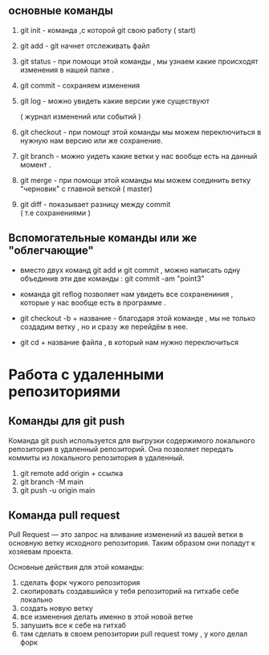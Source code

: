 ## основные команды

1. git init - команда ,с которой git свою работу ( start)
2. git add - git начнет отслеживать файл 
3. git status - при помощи этой команды , мы узнаем какие происходят изменения в нашей папке .
4. git commit - сохраняем изменения 
5. git log - можно увидеть какие версии уже существуют 

     ( журнал изменений или событий )
6. git checkout - при помощт этой команды мы можем переключиться в нужную нам версию или же сохранение.
7. git branch - можно уидеть какие ветки у нас вообще есть на данный момент .
8. git merge - при помощи этой команды мы можем соединить ветку "черновик" с главной веткой ( master)
9. git diff - показывает разницу между commit    
( т.е сохранениями )

## Вспомогательные команды или же "облегчающие" ##
* вместо двух команд git add и git commit , можно написать одну объединив эти две команды : git commit -am "point3"
* команда git reflog позволяет нам увидеть все сохранениния , которые у нас вообще есть в программе .

* git checkout -b + название - благодаря этой команде , мы не только создадим ветку , но и сразу же перейдём в нее.
* git cd + название файла , в который нам нужно переключиться 

# Работа с удаленными репозиториями
## Команды для git push
Команда git push используется для выгрузки содержимого локального репозитория в удаленный репозиторий. Она позволяет передать коммиты из локального репозитория в удаленный.

1. git remote add origin + ссылка
2. git branch -M main
3. git push -u origin main 
## Команда pull request 
Pull Request — это запрос на вливание изменений из вашей ветки в основную ветку исходного репозитория. Таким образом они попадут к хозяевам проекта. 

Основные действия для этой команды:
1. сделать форк чужого репозитория 
2. скопировать создавшийся у тебя репозиторий на гитхабе себе локально 
3. создать новую ветку 
4. все изменения делать именно в этой новой ветке 
5. запушить все к себе на гитхаб 
6. там сделать в своем репозитории pull request тому , у кого делал форк 